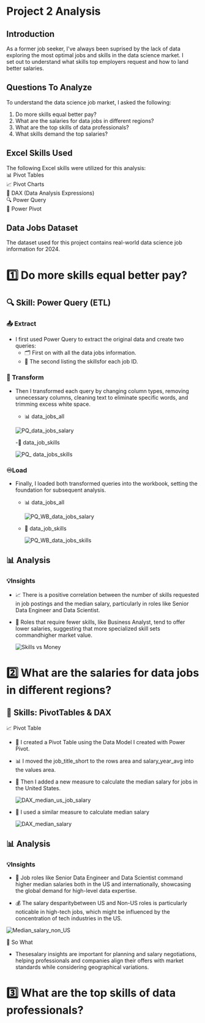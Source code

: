 # Project 2 Analysis  

## Introduction  
As a former job seeker, I've always been suprised by the lack of data exploring the most optimal jobs and skills in the data science market. I  
set out to understand what skills top employers request and how to land better salaries.  

## Questions To Analyze  

To understand the data science job market, I asked the following:  
  1. Do more skills equal better pay?
  2. What are the salaries for data jobs in different regions?
  3. What are the top skills of data professionals?
  4. What skills demand the top salaries?

## Excel Skills Used  

The following Excel skills were utilized for this analysis:  
📊 Pivot Tables  
📈 Pivot Charts  
🧮 DAX (Data Analysis Expressions)  
🔍 Power Query  
💪 Power Pivot  

## Data Jobs Dataset  
The dataset used for this project contains real-world data science job information for 2024.  

# 1️⃣ Do more skills equal better pay?  

## 🔍 Skill: Power Query (ETL)
### 📤 Extract  
  * I first used Power Query to extract the original data and create two queries:
    - 🗂️ First on with all the data jobs information.
    - 🔧 The second listing the skillsfor each job ID.

### 🔄 Transform  
  * Then I transformed each query by changing column types, removing unnecessary columns, cleaning text to eliminate specific words,
    and trimming excess white space.

    - 📊 data_jobs_all
      
    ![PQ_data_jobs_salary](https://github.com/user-attachments/assets/270df7df-0a39-4965-b28c-98b3f1d24218)

    -🔧 data_job_skills

    ![PQ_ data_jobs_skills](https://github.com/user-attachments/assets/b2f671f1-def7-42a8-82a4-57511af1200b)

### ♾️Load  
* Finally, I loaded both transformed queries into the workbook, setting the foundation for subsequent analysis.

  - 📊 data_jobs_all
    
    ![PQ_WB_data_jobs_salary](https://github.com/user-attachments/assets/4f45210f-7ae9-478a-a88f-13c9e4b3c77c)

  - 🔧 data_job_skills
 
    ![PQ_WB_data_jobs_skills](https://github.com/user-attachments/assets/372d0642-267e-416a-8e5b-b08a149d175e)

## 📊 Analysis  

### 💡Insights  
  * 📈 There is a positive correlation between the number of skills requested in job postings and the median salary, particularly in roles like
       Senior Data Engineer and Data Scientist.
    
  * 💼 Roles that require fewer skills, like Business Analyst, tend to offer lower salaries, suggesting that more specialized skill sets
        commandhigher market value.
    
    ![Skills vs Money](https://github.com/user-attachments/assets/ab396a86-ae55-4d1e-8d0c-603dd6ad6d25)

# 2️⃣ What are the salaries for data jobs in different regions?  

## 🧮 Skills: PivotTables & DAX  

📈 Pivot Table  
  - 🔢 I created a Pivot Table using the Data Model I created with Power Pivot.
  - 📊 I moved the job_title_short to the rows area and salary_year_avg into the values area.
  - 🧮 Then I added a new measure to calculate the median salary for jobs in the United States.

     ![DAX_median_us_job_salary](https://github.com/user-attachments/assets/f1d068fe-5fd2-4671-ae60-df102ae2537c)
  
  - 🧮 I used a similar measure to calculate median salary
    
     ![DAX_median_salary](https://github.com/user-attachments/assets/19268b2b-b872-47d0-921d-bb89f6239cb4)

## 📊 Analysis  

### 💡Insights  
  * 📝 Job roles like Senior Data Engineer and Data Scientist command higher median salaries both in the US and internationally,
        showcasing the global demand for high-level data expertise.

  * 💰 The salary desparitybetween US and Non-US roles is particularly noticable in high-tech jobs, which might be influenced by the
       concentration of tech industries in the US.
       
  ![Median_salary_non_US](https://github.com/user-attachments/assets/2547409f-91b0-4f20-bcbe-994d11d3e4f9)  

🤔 So What  

   - Thesesalary insights are important for planning and salary negotiations, helping professionals and companies align their offers with 
     market standards while considering geographical variations.


# 3️⃣ What are the top skills of data professionals?
